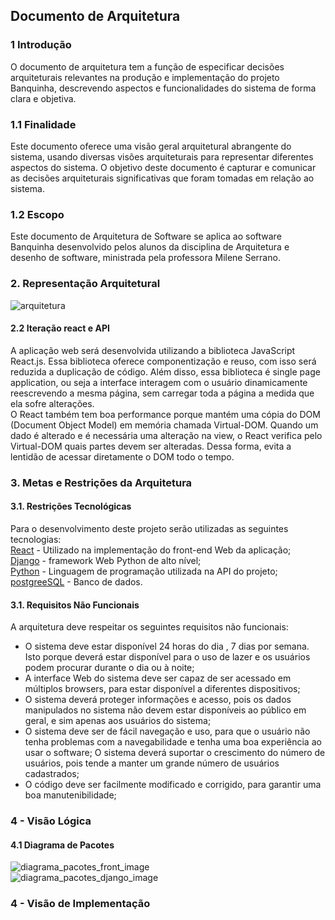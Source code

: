 ## Documento de Arquitetura

### 1 Introdução
O documento de arquitetura tem a função de especificar decisões arquiteturais relevantes na produção e implementação do projeto Banquinha, descrevendo aspectos e funcionalidades do sistema de forma clara e objetiva.

### 1.1 Finalidade
Este documento oferece uma visão geral arquitetural abrangente do sistema, usando diversas visões arquiteturais para representar diferentes aspectos do sistema. O objetivo deste documento é capturar e comunicar as decisões arquiteturais significativas que foram tomadas em relação ao sistema.

### 1.2 Escopo
Este documento de Arquitetura de Software se aplica ao software Banquinha desenvolvido pelos alunos da disciplina de Arquitetura e desenho de software, ministrada pela professora Milene Serrano.

### 2. Representação Arquitetural

![arquitetura](dinamica04/relacionamento.png)


#### 2.2 Iteração react e API

A aplicação web será desenvolvida utilizando a biblioteca JavaScript React.js. Essa biblioteca oferece componentização e reuso, com isso será reduzida a duplicação de código. Além disso, essa biblioteca é single page application, ou seja a interface interagem com o usuário dinamicamente reescrevendo a mesma página, sem carregar toda a página a medida que ela sofre alterações.  
O React também tem boa performance porque mantém uma cópia do DOM (Document Object Model) em memória chamada Virtual-DOM. Quando um dado é alterado e é necessária uma alteração na view, o React verifica pelo Virtual-DOM quais partes devem ser alteradas. Dessa forma, evita a lentidão de acessar diretamente o DOM todo o tempo.  

### 3. Metas e Restrições da Arquitetura
#### 3.1. Restrições Tecnológicas
Para o desenvolvimento deste projeto serão utilizadas as seguintes tecnologias:  
[React](https://reactjs.org/) - Utilizado na implementação do front-end Web da aplicação;   
[Django](https://www.djangoproject.com/) - framework Web Python de alto nível;  
[Python](https://www.python.org/) - Linguagem de programação utilizada na API do projeto;  
[postgreeSQL](https://www.postgresql.org/) - Banco de dados.  

#### 3.1. Requisitos Não Funcionais
A arquitetura deve respeitar os seguintes requisitos não funcionais:  
- O sistema deve estar disponível 24 horas do dia , 7 dias por semana. Isto porque deverá estar disponível para o uso de lazer e os usuários podem procurar durante o dia ou à noite;  
- A interface Web do sistema deve ser capaz de ser acessado em múltiplos browsers, para estar disponível a diferentes dispositivos;  
- O sistema deverá proteger informações e acesso, pois os dados manipulados no sistema não devem estar disponíveis ao público em geral, e sim apenas aos usuários do sistema;  
- O sistema deve ser de fácil navegação e uso, para que o usuário não tenha problemas com a navegabilidade e tenha uma boa experiência ao usar o software;
O sistema deverá suportar o crescimento do número de usuários, pois tende a manter um grande número de usuários cadastrados;  
- O código deve ser facilmente modificado e corrigido, para garantir uma boa manutenibilidade;

### 4 - Visão Lógica

#### 4.1 Diagrama de Pacotes

![diagrama_pacotes_front_image](dinamica04/pacotes_front.png)  
![diagrama_pacotes_django_image](dinamica04/pacotes_django.png)
### 4 - Visão de Implementação
